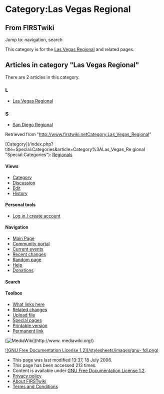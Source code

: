 # Category:Las Vegas Regional

## From FIRSTwiki

Jump to: navigation, search

This category is for the [Las Vegas Regional](Las_Vegas_Regional "Las Vegas Regional") and related pages.

## Articles in category "Las Vegas Regional"

There are 2 articles in this category.

### L

- [Las Vegas Regional](Las_Vegas_Regional "Las Vegas Regional")

### S

- [San Diego Regional](San_Diego_Regional "San Diego Regional")

Retrieved from "<http://www.firstwiki.netCategory:Las_Vegas_Regional>"

[Category](/index.php?title=Special:Categories&article=Category%3ALas_Vegas_Re
gional "Special:Categories"): [Regionals](Category:Regionals "Category:Regionals")

#### Views

- [Category](Category:Las_Vegas_Regional)
- [Discussion](/index.php?title=Category_talk:Las_Vegas_Regional&action=edit)
- [Edit](/index.php?title=Category:Las_Vegas_Regional&action=edit)
- [History](/index.php?title=Category:Las_Vegas_Regional&action=history)

#### Personal tools

- [Log in / create account](/index.php?title=Special:Userlogin&returnto=Category:Las_Vegas_Regional)

[](Main_Page "Main Page")

#### Navigation

- [Main Page](Main_Page)
- [Community portal](FIRSTwiki:Community_portal)
- [Current events](Current_events)
- [Recent changes](Special:Recentchanges)
- [Random page](Special:Random)
- [Help](Help:Contents)
- [Donations](FIRSTwiki:Site_support)

#### Search

#### Toolbox

- [What links here](Special:Whatlinkshere/Category:Las_Vegas_Regional)
- [Related changes](Special:Recentchangeslinked/Category:Las_Vegas_Regional)
- [Upload file](Special:Upload)
- [Special pages](Special:Specialpages)
- [Printable version](/index.php?title=Category:Las_Vegas_Regional&printable=yes)
- [Permanent link](/index.php?title=Category:Las_Vegas_Regional&oldid=49100)

[![MediaWiki](/skins/common/images/poweredby_mediawiki_88x31.png)](http://www.
mediawiki.org/)

[![GNU Free Documentation License 1.2](/stylesheets/images/gnu-
fdl.png)](http://www.gnu.org/copyleft/fdl.html)

- This page was last modified 13:37, 18 July 2006.
- This page has been accessed 213 times.
- Content is available under [GNU Free Documentation License 1.2](http://www.gnu.org/copyleft/fdl.html "http://www.gnu.org/copyleft/fdl.html").
- [Privacy policy](FIRSTwiki:Privacy_policy "FIRSTwiki:Privacy policy")
- [About FIRSTwiki](FIRSTwiki:About "FIRSTwiki:About")
- [Terms and Conditions](FIRSTwiki:Terms_and_conditions "FIRSTwiki:Terms and conditions")
